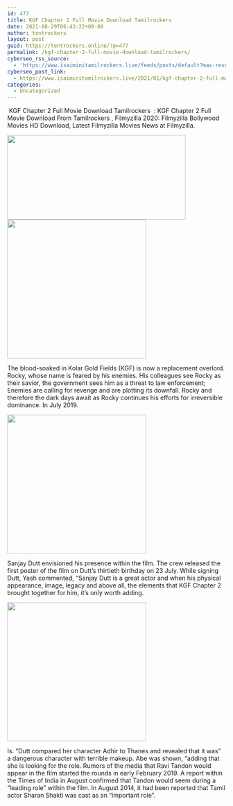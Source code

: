 ```yaml
---
id: 477
title: KGF Chapter 2 Full Movie Download Tamilrockers
date: 2021-08-29T06:43:22+00:00
author: tentrockers
layout: post
guid: https://tentrockers.online/?p=477
permalink: /kgf-chapter-2-full-movie-download-tamilrockers/
cyberseo_rss_source:
  - 'https://www.isaiminitamilrockers.live/feeds/posts/default?max-results=150&start-index=151'
cyberseo_post_link:
  - https://www.isaiminitamilrockers.live/2021/01/kgf-chapter-2-full-movie-download_6.html
categories:
  - Uncategorized
---
```

<meta content="&nbsp;KGF Chapter 2 Full Movie Download Tamilrockers&nbsp; : KGF Chapter 2 Full Movie Download From Tamilrockers , Filmyzilla 2020: Filmyzilla Bollywo..." name="twitter:description" />

  


<center>
</center>

&nbsp;KGF Chapter 2 Full Movie Download Tamilrockers&nbsp; : KGF Chapter 2 Full Movie Download From Tamilrockers , Filmyzilla 2020: Filmyzilla Bollywood Movies HD Download, Latest Filmyzilla Movies News at Filmyzilla.<ins data-width="0" data-height="0" class="ldcda00b511" data-domain="//aaaaaco.com" data-affquery="/f5ff9bfd5d/dcda00b511/?placementName=default"></ins>

<div class="separator">
  <a href="https://1.bp.blogspot.com/-DpK-fQnTv38/X_UVcjqvsNI/AAAAAAAAALo/nkhhZb4TmY8rS4TBkkRp8OtQcpEmqX11QCLcBGAsYHQ/s759/KGF-2-759.jpg" imageanchor="1"><img loading="lazy" border="0" data-original-height="422" data-original-width="759" height="195" src="https://1.bp.blogspot.com/-DpK-fQnTv38/X_UVcjqvsNI/AAAAAAAAALo/nkhhZb4TmY8rS4TBkkRp8OtQcpEmqX11QCLcBGAsYHQ/w411-h195/KGF-2-759.jpg" width="411" /></a>
</div>



<div class="separator">
  <a href="https://aaaaaco.com/b7e8e06d99/36ca42e4dc/?placementName=default" imageanchor="1" target="_blank" rel="noopener"><img border="0" data-original-height="166" data-original-width="800" src="https://1.bp.blogspot.com/-86lPFEfp4TU/X_UVjfDX5rI/AAAAAAAAALs/opCo_zx849o7kA2VGlAz6YwLcVG6UlTjwCLcBGAsYHQ/s320/unnamed.gif" width="320" /></a>
</div>

<ins data-width="0" data-height="0" class="ldcda00b511" data-domain="//aaaaaco.com" data-affquery="/f5ff9bfd5d/dcda00b511/?placementName=default"></ins>

The blood-soaked in Kolar Gold Fields (KGF) is now a replacement overlord. Rocky, whose name is feared by his enemies. His colleagues see Rocky as their savior, the government sees him as a threat to law enforcement; Enemies are calling for revenge and are plotting its downfall. Rocky and therefore the dark days await as Rocky continues his efforts for irreversible dominance. In July 2019.<ins data-width="0" data-height="0" class="ldcda00b511" data-domain="//aaaaaco.com" data-affquery="/f5ff9bfd5d/dcda00b511/?placementName=default"></ins>

<div class="separator">
  <a href="https://aaaaaco.com/b7e8e06d99/36ca42e4dc/?placementName=default" imageanchor="1" target="_blank" rel="noopener"><img border="0" data-original-height="166" data-original-width="800" src="https://1.bp.blogspot.com/-Qf9reWrnjSo/X_UVnXUMWPI/AAAAAAAAALw/9h6R4pxDq2wBmyD1cxZUCblmSp0ZBsPdwCLcBGAsYHQ/s320/unnamed.gif" width="320" /></a>
</div>

Sanjay Dutt envisioned his presence within the film. The crew released the first poster of the film on Dutt’s thirtieth birthday on 23 July. While signing Dutt, Yash commented, “Sanjay Dutt is a great actor and when his physical appearance, image, legacy and above all, the elements that KGF Chapter 2 brought together for him, it’s only worth adding.<ins data-width="0" data-height="0" class="ldcda00b511" data-domain="//aaaaaco.com" data-affquery="/f5ff9bfd5d/dcda00b511/?placementName=default"></ins>

<div class="separator">
  <a href="https://aaaaaco.com/b7e8e06d99/36ca42e4dc/?placementName=default" imageanchor="1" target="_blank" rel="noopener"><img border="0" data-original-height="166" data-original-width="800" src="https://1.bp.blogspot.com/-xtxUToatk7Y/X_UVroxYzoI/AAAAAAAAAL0/v3k4erfex68HqYM6TM_rlsJ3RR1C9qmQwCLcBGAsYHQ/s320/unnamed.gif" width="320" /></a>
</div>

<ins data-width="0" data-height="0" class="ldcda00b511" data-domain="//aaaaaco.com" data-affquery="/f5ff9bfd5d/dcda00b511/?placementName=default"></ins>

Is. “Dutt compared her character Adhir to Thanes and revealed that it was” a dangerous character with terrible makeup. Abe was shown, “adding that she is looking for the role. Rumors of the media that Ravi Tandon would appear in the film started the rounds in early February 2019. A report within the Times of India in August confirmed that Tandon would seem during a “leading role” within the film. In August 2014, it had been reported that Tamil actor Sharan Shakti was cast as an “important role”.<ins data-width="0" data-height="0" class="ldcda00b511" data-domain="//aaaaaco.com" data-affquery="/f5ff9bfd5d/dcda00b511/?placementName=default"></ins>

<center>
</center>